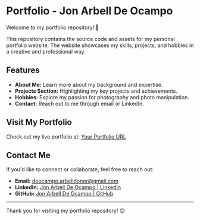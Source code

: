 # Portfolio - Jon Arbell De Ocampo

Welcome to my portfolio repository! 🎉

This repository contains the source code and assets for my personal portfolio website. The website showcases my skills, projects, and hobbies in a creative and professional way.

## Features

- **About Me:** Learn more about my background and expertise.
- **Projects Section:** Highlighting my key projects and achievements.
- **Hobbies:** Explore my passion for photography and photo manipulation.
- **Contact:** Reach out to me through email or LinkedIn.

## Visit My Portfolio

Check out my live portfolio at: [Your Portfolio URL](#)

## Contact Me

If you'd like to connect or collaborate, feel free to reach out:

- **Email:** [deocampo.arbelldonor@gmail.com](mailto:deocampo.arbelldonor@gmail.com)
- **LinkedIn:** [Jon Arbell De Ocampo | LinkedIn](https://www.linkedin.com/in/jon-arbell-donor-de-ocampo-134083284/)
- **GitHub:** [Jon Arbell De Ocampo | GitHub](https://github.com/JonArbell)

---

Thank you for visiting my portfolio repository! 😊
